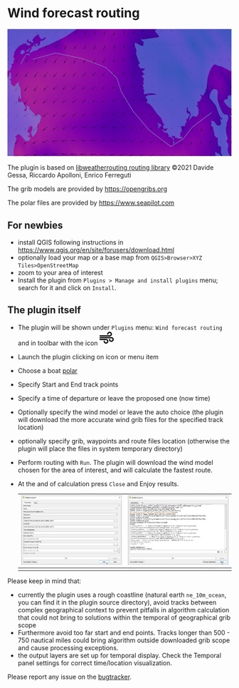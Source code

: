# Wind forecast routing
![demo](/doc/demo.gif)

The plugin is based on [libweatherrouting routing library](https://github.com/dakk/libweatherrouting/) ©2021 Davide Gessa, Riccardo Apolloni, Enrico Ferreguti

The grib models are provided by https://opengribs.org

The polar files are provided by https://www.seapilot.com

## For newbies

* install QGIS following instructions in https://www.qgis.org/en/site/forusers/download.html
* optionally load your map or a base map from ``QGIS>Browser>XYZ Tiles>OpenStreetMap``
* zoom to your area of interest
* Install the plugin from ``Plugins > Manage and install plugins`` menu; search for it and click on ``Install``.

## The plugin itself

- The plugin will be shown under ``Plugins`` menu: ``Wind forecast routing`` and in toolbar with the icon <img src="icon.png" alt="drawing" width="32"/>

- Launch the plugin clicking on icon or menu item

- Choose a boat [polar](https://www.seapilot.com/features/polars/)

- Specify Start and End track points

- Specify a time of departure or leave the proposed one (now time)

- Optionally specify the wind model or leave the auto choice (the plugin will download the more accurate wind grib files for the specified track location)

- optionally specify grib, waypoints and route files location (otherwise the plugin will place the files in system temporary directory)

- Perform routing with ``Run``. The plugin will download the wind model chosen for the area of interest, and will calculate the fastest route.

- At the and of calculation press  ``Close`` and Enjoy results.

  | ![01](doc/capture_001.jpg) | ![02](doc/capture_002.jpg) |
  | ------------------------ | ------------------------ |
  |                          |                          |

Please keep in mind that:

* currently the plugin uses a rough coastline (natural earth `ne_10m_ocean`, you can find it in the plugin source directory), avoid tracks between complex geographical context to prevent pitfalls in algorithm calculation that could not bring to solutions within the temporal of geographical grib scope
* Furthermore avoid too far start and end points. Tracks longer than 500 - 750 nautical miles could bring algorithm outside downloaded grib scope and cause processing exceptions.
* the output layers are set up for temporal display. Check the Temporal panel settings for correct time/location visualization.

Please report any issue on the [bugtracker](https://github.com/enricofer/wind_forecast_routing/issues).

